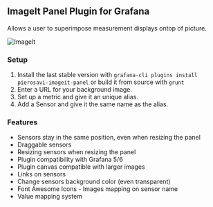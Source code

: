 ## ImageIt Panel Plugin for Grafana

Allows a user to superimpose measurement displays ontop of picture.

![ImageIt](https://raw.githubusercontent.com/pierosavi/pierosavi-imageit-panel/master/src/img/imageit_example.png?raw=true) 

### Setup

1. Install the last stable version with `grafana-cli plugins install pierosavi-imageit-panel` or build it from source with `grunt`
2. Enter a URL for your background image.
3. Set up a metric and give it an unique alias.
4. Add a Sensor and give it the same name as the alias.

### Features

* Sensors stay in the same position, even when resizing the panel
* Draggable sensors
* Resizing sensors when resizing the panel
* Plugin compatibility with Grafana 5/6
* Plugin canvas compatible with larger images
* Links on sensors
* Change sensors background color (even transparent)
* Font Awesome Icons - Images mapping on sensor name
* Value mapping system
